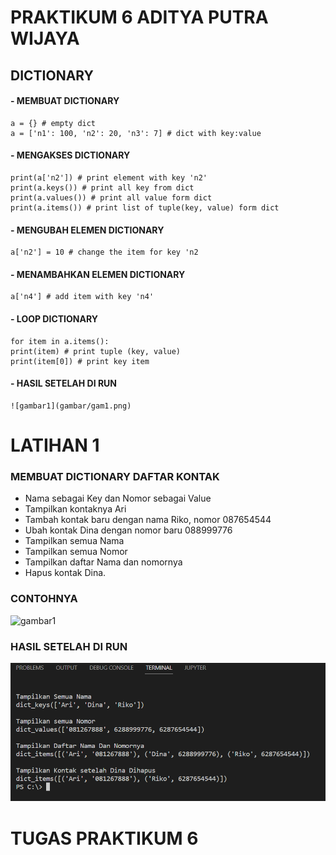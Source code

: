 # PRAKTIKUM 6 ADITYA PUTRA WIJAYA

## DICTIONARY
#### - MEMBUAT DICTIONARY
```
a = {} # empty dict
a = ['n1': 100, 'n2': 20, 'n3': 7] # dict with key:value
```
#### - MENGAKSES DICTIONARY
```
print(a['n2']) # print element with key 'n2'
print(a.keys()) # print all key from dict
print(a.values()) # print all value form dict
print(a.items()) # print list of tuple(key, value) form dict
```
#### - MENGUBAH ELEMEN DICTIONARY
```
a['n2'] = 10 # change the item for key 'n2
```
#### - MENAMBAHKAN ELEMEN DICTIONARY
```
a['n4'] # add item with key 'n4'
```
#### - LOOP DICTIONARY
```
for item in a.items():
print(item) # print tuple (key, value)
print(item[0]) # print key item
```
#### - HASIL SETELAH DI RUN
```
![gambar1](gambar/gam1.png)
```

# LATIHAN 1
### MEMBUAT DICTIONARY DAFTAR KONTAK
- Nama sebagai Key dan Nomor sebagai Value
- Tampilkan kontaknya Ari
- Tambah kontak baru dengan nama Riko, nomor 087654544
- Ubah kontak Dina dengan nomor baru 088999776
- Tampilkan semua Nama
- Tampilkan semua Nomor
- Tampilkan daftar Nama dan nomornya
- Hapus kontak Dina.

### CONTOHNYA
![gambar1](gambar/gam2.ipeg)

### HASIL SETELAH DI RUN
![gambar1](gambar/gam1.png)


# TUGAS PRAKTIKUM 6



